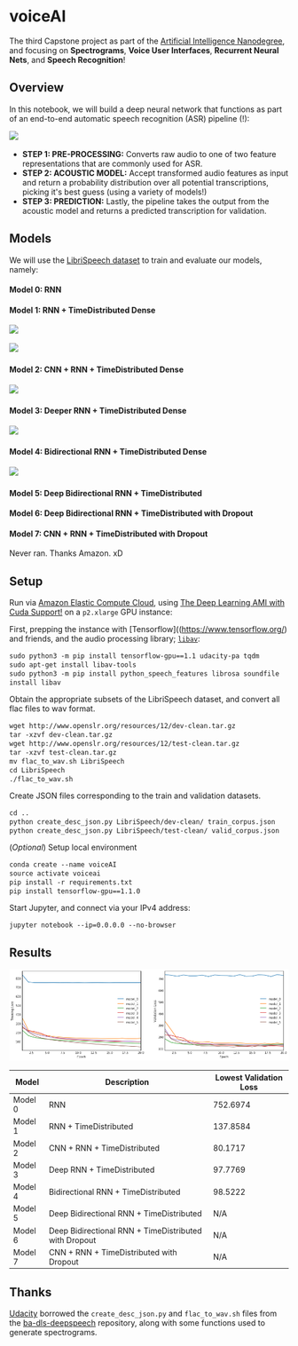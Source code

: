 # voiceAI

The third Capstone project as part of the [Artificial Intelligence Nanodegree](https://www.udacity.com/course/artificial-intelligence-nanodegree--nd889), and focusing on **Spectrograms**, **Voice User Interfaces**, **Recurrent Neural Nets**, and **Speech Recognition**!

## Overview

In this notebook, we will build a deep neural network that functions as part of an end-to-end automatic speech recognition (ASR) pipeline (!): 

![](./images/pipeline.png)

- **STEP 1: PRE-PROCESSING:** Converts raw audio to one of two feature representations that are commonly used for ASR. 
- **STEP 2: ACOUSTIC MODEL:** Accept transformed audio features as input and return a probability distribution over all potential transcriptions, picking it's best guess (using a variety of models!)
- **STEP 3: PREDICTION:** Lastly, the pipeline takes the output from the acoustic model and returns a predicted transcription for validation.

## Models

We will use the [LibriSpeech dataset](http://www.openslr.org/12/) to train and evaluate our models, namely: 

#### Model 0: RNN

#### Model 1: RNN + TimeDistributed Dense

![](./images/rnn_model.png)

![](./images/rnn_model_unrolled.png)

#### Model 2: CNN + RNN + TimeDistributed Dense

![](./images/cnn_rnn_model.png)

#### Model 3: Deeper RNN + TimeDistributed Dense

![](./images/deep_rnn_model.png)

#### Model 4: Bidirectional RNN + TimeDistributed Dense

![](./images/bidirectional_rnn_model.png)

#### Model 5: Deep Bidirectional RNN + TimeDistributed             

#### Model 6: Deep Bidirectional RNN + TimeDistributed with Dropout

#### Model 7: CNN + RNN + TimeDistributed with Dropout              

Never ran. Thanks Amazon. xD

## Setup

Run via [Amazon Elastic Compute Cloud](https://aws.amazon.com/ec2/), using [The Deep Learning AMI with Cuda Support!](https://aws.amazon.com/marketplace/fulfillment?productId=8011986f-8b40-4ce3-9eed-1f877ce4d941&ref_=dtl_psb_continue) on a `p2.xlarge` GPU instance: 

First, prepping the instance with [Tensorflow]((https://www.tensorflow.org/) and friends, and the audio processing library; [`libav`](https://libav.org/download/):
```
sudo python3 -m pip install tensorflow-gpu==1.1 udacity-pa tqdm
sudo apt-get install libav-tools
sudo python3 -m pip install python_speech_features librosa soundfile
install libav
```

Obtain the appropriate subsets of the LibriSpeech dataset, and convert all flac files to wav format.
```
wget http://www.openslr.org/resources/12/dev-clean.tar.gz
tar -xzvf dev-clean.tar.gz
wget http://www.openslr.org/resources/12/test-clean.tar.gz
tar -xzvf test-clean.tar.gz
mv flac_to_wav.sh LibriSpeech
cd LibriSpeech
./flac_to_wav.sh
```

Create JSON files corresponding to the train and validation datasets.
```
cd ..
python create_desc_json.py LibriSpeech/dev-clean/ train_corpus.json
python create_desc_json.py LibriSpeech/test-clean/ valid_corpus.json
```

(*Optional*) Setup local environment
```
conda create --name voiceAI
source activate voiceai
pip install -r requirements.txt
pip install tensorflow-gpu==1.1.0
```

Start Jupyter, and connect via your IPv4 address:
```
jupyter notebook --ip=0.0.0.0 --no-browser
```

## Results

![](loss.png)

|Model   | Description                                           | Lowest Validation Loss | 
| ------- | ----------------------------------------------------- | ---------------------- | 
| Model 0 | RNN                                                   | 752.6974 | 727.2684
| Model 1 | RNN + TimeDistributed                                 | 137.8584| 142.0406
| Model 2 | CNN + RNN + TimeDistributed                           | 80.1717 | 141.2940
| Model 3 | Deep RNN + TimeDistributed                            | 97.7769 | 120.1020
| Model 4 | Bidirectional RNN + TimeDistributed                   | 98.5222 | 134.2463               |
| Model 5 | Deep Bidirectional RNN + TimeDistributed              | N/A                    |N/A |
| Model 6 | Deep Bidirectional RNN + TimeDistributed with Dropout | N/A                    |N/A |
| Model 7 | CNN + RNN + TimeDistributed with Dropout              | N/A                    |N/A |

## Thanks

[Udacity](@udacity) borrowed the `create_desc_json.py` and `flac_to_wav.sh` files from the [ba-dls-deepspeech](https://github.com/baidu-research/ba-dls-deepspeech) repository, along with some functions used to generate spectrograms.
